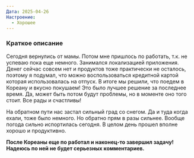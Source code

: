 ```yaml
---
Дата: 2025-04-26
Настроение:
  - Хорошее
---
```

### Краткое описание
Сегодня вернулись от мамы. Потом мне пришлось по работать, т.к. не успеваю пока еще немного. Занимался локализацией приложения. Денег сейчас совсем нет и продуктов тоже практически не осталось, поэтому я подумал, что можно воспользоваться кредитной картой которая использовалась на отпуск. В итоге мы решили, что поедем в Кореану и вкусно покушаем! Это было лучшее решение за последнее время. Да, может быть потом будут проблемы, но в моменте оно того стоит. Все рады и счастливы!

На обратном пути нас застал сильный град со снегом. Да и туда когда ехали, тоже было немного. Но обратно прям в разы сильнее. Вообще погода сильно испортилась сегодня. В целом день прошел вполне хорошо и продуктивно. 

**После Кореаны еще по работал и наконец-то завершил задачу! Надеюсь по ней не будет серьезных комментариев.**